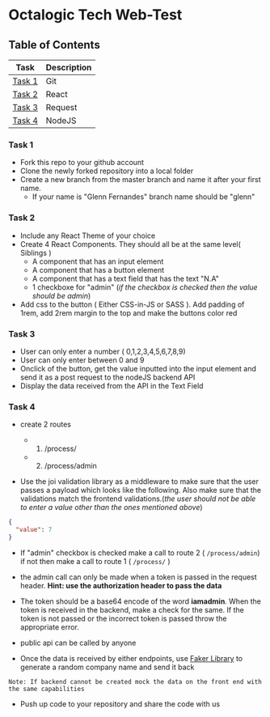 # Octalogic Tech Web-Test
## Table of Contents

| Task | Description |
| ----------- | ----------- |
| [ Task 1 ](#task-1) | Git |
| [ Task 2 ](#task-2) | React |
| [ Task 3 ](#task-3) | Request |
| [ Task 4 ](#task-4) | NodeJS |

### Task 1

- Fork this repo to your github account
- Clone the newly forked repository into a local folder
- Create a new branch from the master branch and name it after your first name.
  - If your name is "Glenn Fernandes" branch name should be "glenn"

### Task 2

- Include any React Theme of your choice
- Create 4 React Components. They should all be at the same level( Siblings )
  - A component that has an input element
  - A component that has a button element
  - A component that has a text field that has the text "N.A"
  - 1 checkboxe for "admin" (_if the checkbox is checked then the value should be admin_)
- Add css to the button ( Either CSS-in-JS or SASS ). Add padding of 1rem, add 2rem margin to the top and make the buttons color red

### Task 3

- User can only enter a number ( 0,1,2,3,4,5,6,7,8,9)
- User can only enter between 0 and 9
- Onclick of the button, get the value inputted into the input element and send it as a post request to the nodeJS backend API
- Display the data received from the API in the Text Field


### Task 4

- create 2 routes
  - 1. /process/
  - 2. /process/admin

- Use the joi validation library as a middleware to make sure that the user passes a payload which looks like the following. Also make sure that the validations match the frontend validations.(_the user should not be able to enter a value other than the ones mentioned above_)

```json
{ 
  "value": 7
}
```
- If "admin" checkbox is checked make a call to route 2 ( ``` /process/admin ```) if not then make a call to route 1 ( ``` /process/ ``` )
- the admin call can only be made when a token is passed in the request header. **Hint: use the authorization header to pass the data**
- The token should be a base64 encode of the word **iamadmin**. When the token is received in the backend, make a check for the same. If the token is not passed or the incorrect token is passed throw the appropriate error.

- public api can be called by anyone

- Once the data is received by either endpoints, use [Faker Library](https://github.com/Marak/Faker.js) to generate a random company name and send it back

``` 
Note: If backend cannot be created mock the data on the front end with the same capabilities 
```

- Push up code to your repository and share the code with us
